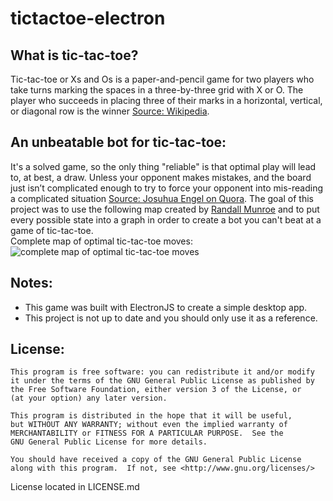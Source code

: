 # tictactoe-electron
## What is tic-tac-toe?
Tic-tac-toe or Xs and Os is a  paper-and-pencil game for two players who take turns marking the spaces in a three-by-three grid with X or O. The player who succeeds in placing three of their marks in a horizontal, vertical, or diagonal row is the winner [Source: Wikipedia](https://en.wikipedia.org/wiki/Tic-tac-toe).  
## An unbeatable bot for tic-tac-toe:
It's a solved game, so the only thing "reliable" is that optimal play will lead to, at best, a draw. Unless your opponent makes mistakes, and the board just isn’t complicated enough to try to force your opponent into mis-reading a complicated situation [Source: Josuhua Engel on Quora](https://www.quora.com/What-is-the-most-reliable-strategy-for-winning-at-Tic-Tac-Toe-once-your-adversary-has-claimed-the-center-square/answer/Joshua-Engel).
The goal of this project was to use the following map created by [Randall Munroe](https://xkcd.com/832/) and to put every possible state into a graph in order to create a bot you can't beat at a game of tic-tac-toe.  
Complete map of optimal tic-tac-toe moves:
![complete map of optimal tic-tac-toe moves](https://imgs.xkcd.com/comics/tic_tac_toe.png)
## Notes:
- This game was built with ElectronJS to create a simple desktop app.
- This project is not up to date and you should only use it as a reference.
## License:
```
This program is free software: you can redistribute it and/or modify
it under the terms of the GNU General Public License as published by
the Free Software Foundation, either version 3 of the License, or
(at your option) any later version.

This program is distributed in the hope that it will be useful,
but WITHOUT ANY WARRANTY; without even the implied warranty of
MERCHANTABILITY or FITNESS FOR A PARTICULAR PURPOSE.  See the
GNU General Public License for more details.

You should have received a copy of the GNU General Public License
along with this program.  If not, see <http://www.gnu.org/licenses/>
```
License located in LICENSE.md 

